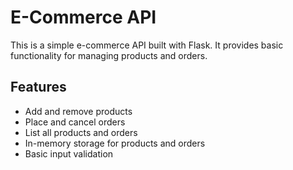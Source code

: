 
# E-Commerce API

This is a simple e-commerce API built with Flask. It provides basic functionality for managing products and orders.

## Features

- Add and remove products
- Place and cancel orders
- List all products and orders
- In-memory storage for products and orders
- Basic input validation

